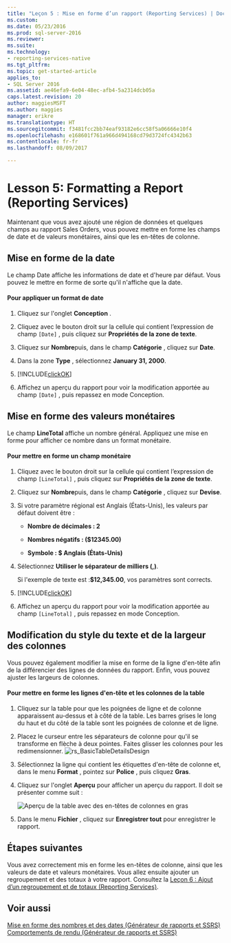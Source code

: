 ```yaml
---
title: "Leçon 5 : Mise en forme d’un rapport (Reporting Services) | Documents Microsoft"
ms.custom: 
ms.date: 05/23/2016
ms.prod: sql-server-2016
ms.reviewer: 
ms.suite: 
ms.technology:
- reporting-services-native
ms.tgt_pltfrm: 
ms.topic: get-started-article
applies_to:
- SQL Server 2016
ms.assetid: ae46efa9-6e04-48ec-afb4-5a2314dcb05a
caps.latest.revision: 20
author: maggiesMSFT
ms.author: maggies
manager: erikre
ms.translationtype: HT
ms.sourcegitcommit: f3481fcc2bb74eaf93182e6cc58f5a06666e10f4
ms.openlocfilehash: e168601f761a966d494168cd79d3724fc4342b63
ms.contentlocale: fr-fr
ms.lasthandoff: 08/09/2017

---
```

# <a name="lesson-5-formatting-a-report-reporting-services"></a>Lesson 5: Formatting a Report (Reporting Services)
Maintenant que vous avez ajouté une région de données et quelques champs au rapport Sales Orders, vous pouvez mettre en forme les champs de date et de valeurs monétaires, ainsi que les en-têtes de colonne.  
  
## <a name="bkmk_format_date"></a>Mise en forme de la date  
Le champ Date affiche les informations de date et d'heure par défaut. Vous pouvez le mettre en forme de sorte qu'il n'affiche que la date.  
  
#### <a name="to-format-a-date-field"></a>Pour appliquer un format de date  
  
1.  Cliquez sur l'onglet **Conception** .  
  
2.  Cliquez avec le bouton droit sur la cellule qui contient l’expression de champ `[Date]` , puis cliquez sur **Propriétés de la zone de texte**.  
  
3.  Cliquez sur **Nombre**puis, dans le champ **Catégorie** , cliquez sur **Date**.  
  
4.  Dans la zone **Type** , sélectionnez **January 31, 2000**.  
  
5.  [!INCLUDE[clickOK](../includes/clickok-md.md)]  
  
6.  Affichez un aperçu du rapport pour voir la modification apportée au champ `[Date]` , puis repassez en mode Conception.  
  
## <a name="bkmk_format_currency"></a>Mise en forme des valeurs monétaires  
Le champ **LineTotal** affiche un nombre général. Appliquez une mise en forme pour afficher ce nombre dans un format monétaire.  
  
#### <a name="to-format-a-currency-field"></a>Pour mettre en forme un champ monétaire  
  
1.  Cliquez avec le bouton droit sur la cellule qui contient l’expression de champ `[LineTotal]` , puis cliquez sur **Propriétés de la zone de texte**.  
  
2.  Cliquez sur **Nombre**puis, dans le champ **Catégorie** , cliquez sur **Devise**.  
  
3.  Si votre paramètre régional est Anglais (États-Unis), les valeurs par défaut doivent être :  
  
    -   **Nombre de décimales : 2**  
  
    -   **Nombres négatifs : ($12345.00)**  
  
    -   **Symbole : $ Anglais (États-Unis)**  
  
4.  Sélectionnez **Utiliser le séparateur de milliers (,)**.  
  
    Si l'exemple de texte est :**$12,345.00**, vos paramètres sont corrects.  
  
5.  [!INCLUDE[clickOK](../includes/clickok-md.md)]  
  
6.  Affichez un aperçu du rapport pour voir la modification apportée au champ `[LineTotal]` , puis repassez en mode Conception.  
  
## <a name="bkmk_change_textstyle"></a>Modification du style du texte et de la largeur des colonnes  
Vous pouvez également modifier la mise en forme de la ligne d'en-tête afin de la différencier des lignes de données du rapport. Enfin, vous pouvez ajuster les largeurs de colonnes.  
  
#### <a name="to-format-header-rows-and-table-columns"></a>Pour mettre en forme les lignes d'en-tête et les colonnes de la table  
  
1.  Cliquez sur la table pour que les poignées de ligne et de colonne apparaissent au-dessus et à côté de la table. Les barres grises le long du haut et du côté de la table sont les poignées de colonne et de ligne.  
       
  
2.  Placez le curseur entre les séparateurs de colonne pour qu'il se transforme en flèche à deux pointes. Faites glisser les colonnes pour les redimensionner.
 ![rs_BasicTableDetailsDesign](../reporting-services/media/rs-basictabledetailsdesign.png)   
  
3.  Sélectionnez la ligne qui contient les étiquettes d'en-tête de colonne et, dans le menu **Format** , pointez sur **Police** , puis cliquez **Gras**.  
  
4.  Cliquez sur l'onglet **Aperçu** pour afficher un aperçu du rapport. Il doit se présenter comme suit :  
  
    ![Aperçu de la table avec des en-têtes de colonnes en gras](../reporting-services/media/rs-basictabledetailsformattedpreview.png "aperçu de la table avec des en-têtes de colonnes en gras")  
  
5.  Dans le menu **Fichier** , cliquez sur **Enregistrer tout** pour enregistrer le rapport.  
  
## <a name="next-steps"></a>Étapes suivantes  
Vous avez correctement mis en forme les en-têtes de colonne, ainsi que les valeurs de date et valeurs monétaires. Vous allez ensuite ajouter un regroupement et des totaux à votre rapport. Consultez la [Leçon 6 : Ajout d’un regroupement et de totaux &#40;Reporting Services&#41;](../reporting-services/lesson-6-adding-grouping-and-totals-reporting-services.md).  
  
## <a name="see-also"></a>Voir aussi  
[Mise en forme des nombres et des dates &#40;Générateur de rapports et SSRS&#41;](../reporting-services/report-design/formatting-numbers-and-dates-report-builder-and-ssrs.md)  
[Comportements de rendu &#40;Générateur de rapports et SSRS&#41;](../reporting-services/report-design/rendering-behaviors-report-builder-and-ssrs.md)  
  
  
  


